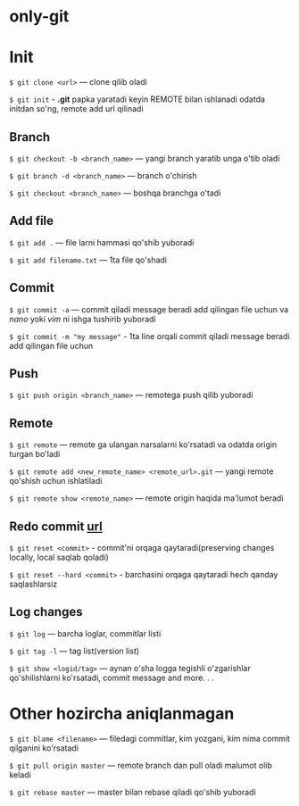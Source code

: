 # only-git

# Init
`$ git clone <url>` — clone qilib oladi

`$ git init` - **.git** papka yaratadi keyin REMOTE bilan ishlanadi odatda initdan so'ng, remote add url qilinadi

## Branch
`$ git checkout -b <branch_name>` — yangi branch yaratib unga o'tib oladi

`$ git branch -d <branch_name>` — branch o'chirish

`$ git checkout <branch_name>` — boshqa branchga o'tadi 

## Add file
`$ git add .` — file larni hammasi qo'shib yuboradi

`$ git add filename.txt` — 1ta file qo'shadi

## Commit
`$ git commit -a` — commit qiladi message beradi add qilingan file uchun va *nano* yoki *vim* ni ishga tushirib yuboradi

`$ git commit -m "my message"` - 1ta line orqali commit qiladi message beradi add qilingan file uchun

## Push
`$ git push origin <branch_name>` — remotega push qilib yuboradi

## Remote
`$ git remote` 
— remote ga ulangan narsalarni ko'rsatadi va odatda origin turgan bo'ladi

`$ git remote add <new_remote_name> <remote_url>.git`
 — yangi remote qo'shish uchun ishlatiladi

`$ git remote show <remote_name>` — remote origin haqida ma'lumot beradi


## Redo commit <a href="https://stackoverflow.com/questions/2530060/in-plain-english-what-does-git-reset-do">url</a>
`$ git reset <commit>` - commit'ni orqaga qaytaradi(preserving changes locally, local saqlab qoladi)

`$ git reset --hard <commit>` - barchasini orqaga qaytaradi hech qanday saqlashlarsiz

## Log changes
`$ git log` — barcha loglar, commitlar listi

`$ git tag -l` — tag list(version list) 


`$ git show <logid/tag>`
 — aynan o'sha logga tegishli o'zgarishlar qo'shilishlarni ko'rsatadi, commit message and more. . .


# Other hozircha aniqlanmagan
`$ git blame <filename>` — filedagi commitlar, kim yozgani, kim nima commit qilganini ko'rsatadi


`$ git pull origin master` — remote branch dan pull oladi malumot olib keladi

`$ git rebase master` — master bilan rebase qiladi qo'shib yuboradi
